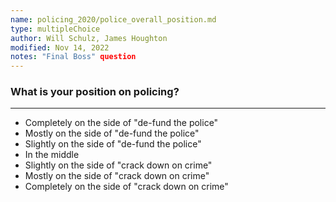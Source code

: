 ```yaml
---
name: policing_2020/police_overall_position.md
type: multipleChoice
author: Will Schulz, James Houghton
modified: Nov 14, 2022
notes: "Final Boss" question
---
```


### What is your position on policing?

---

- Completely on the side of "de-fund the police"
- Mostly on the side of "de-fund the police"
- Slightly on the side of "de-fund the police"
- In the middle
- Slightly on the side of "crack down on crime"
- Mostly on the side of "crack down on crime"
- Completely on the side of "crack down on crime"

